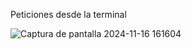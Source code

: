 Peticiones desde la terminal






![Captura de pantalla 2024-11-16 161604](https://github.com/user-attachments/assets/237e2715-a79e-42b7-86b9-90a4dd28e37c)
